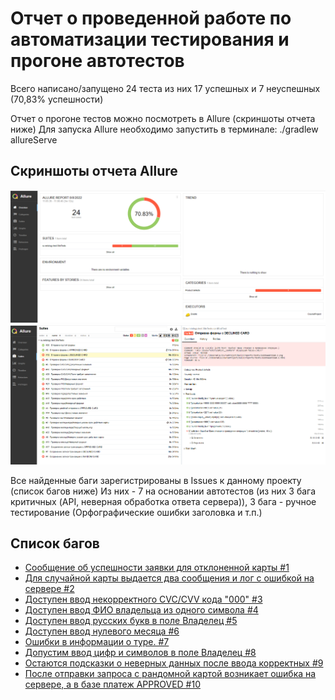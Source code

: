 # Отчет о проведенной работе по автоматизации тестирования и прогоне автотестов

Всего написано/запущено 24 теста
из них 17 успешных и 7 неуспешных (70,83% успешности)

Отчет о прогоне тестов можно посмотреть в Allure (скриншоты отчета ниже)
Для запуска Allure необходимо запустить в терминале: ./gradlew allureServe

## Скриншоты отчета Allure
![скриншот](https://github.com/ElenaMughi/CourseProject/blob/master/pick1.PNG)
![скриншот](https://github.com/ElenaMughi/CourseProject/blob/master/pick2.PNG)


Все найденные баги зарегистрированы в Issues к данному проекту (список багов ниже)
Из них - 7 на основании автотестов (из них 3 бага критичных (API, неверная обработка ответа сервера)),
3 бага - ручное тестирование (Орфографические ошибки заголовка и т.п.)

## Список багов
* [Сообщение об успешности заявки для отклоненной карты #1](<https://github.com/ElenaMughi/CourseProject/issues/1#issue-1304657564>)
* [Для случайной карты выдается два сообщения и лог с ошибкой на сервере #2](<https://github.com/ElenaMughi/CourseProject/issues/2#issue-1304669938>)
* [Доступен ввод некорректного CVC/CVV кода "000" #3](<https://github.com/ElenaMughi/CourseProject/issues/3#issue-1307124860>)
* [Доступен ввод ФИО владельца из одного символа #4](<https://github.com/ElenaMughi/CourseProject/issues/4#issue-1307126497>)
* [Доступен ввод русских букв в поле Владелец #5](<https://github.com/ElenaMughi/CourseProject/issues/5#issue-1307128142>)
* [Доступен ввод нулевого месяца #6](<https://github.com/ElenaMughi/CourseProject/issues/6#issue-1307179547>)
* [Ошибки в информации о туре. #7](<https://github.com/ElenaMughi/CourseProject/issues/7#issue-1307191501>)
* [Допустим ввод цифр и символов в поле Владелец #8](<https://github.com/ElenaMughi/CourseProject/issues/8#issue-1307192720>)
* [Остаются подсказки о неверных данных после ввода корректных #9](<https://github.com/ElenaMughi/CourseProject/issues/9#issue-1307199315>)
* [После отправки запроса с рандомной картой возникает ошибка на сервере, а в базе платеж APPROVED #10](<https://github.com/ElenaMughi/CourseProject/issues/10#issue-1307202523>)
